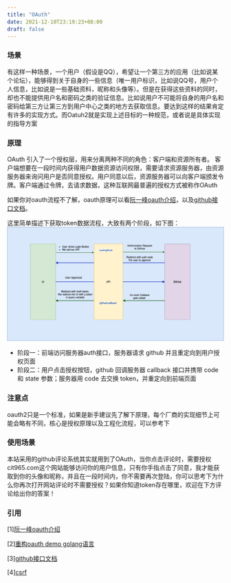```yaml
---
title: "OAuth"
date: 2021-12-10T23:19:23+08:00
draft: false
---
```

### 场景
有这样一种场景，一个用户（假设是QQ），希望让一个第三方的应用（比如说某个论坛），能够得到关于自身的一些信息（唯一用户标识，比如说QQ号，用户个人信息，比如说是一些基础资料，昵称和头像等）。但是在获得这些资料的同时，却也不能提供用户名和密码之类的验证信息。比如说用户不可能将自身的用户名和密码给第三方让第三方到用户中心之类的地方去获取信息。要达到这样的结果肯定有许多的实现方式。而Oatuh2就是实现上述目标的一种规范，或者说是具体实现的指导方案
### 原理
OAuth 引入了一个授权层，用来分离两种不同的角色：客户端和资源所有者。
客户端想要在一段时间内获得用户数据资源访问权限，需要请求资源服务器，由资源服务器来询问用户是否同意授权。用户同意以后，资源服务器可以向客户端颁发令牌。客户端通过令牌，去请求数据，这种互联网最普遍的授权方式被称作OAuth

如果你对oauth流程不了解，oauth原理可以看[阮一峰oauth介绍](https://www.ruanyifeng.com/blog/2019/04/oauth_design.html)，以及[github接口文档](https://docs.github.com/en/developers/apps/building-oauth-apps/authorizing-oauth-apps)。

这里简单描述下获取token数据流程，大致有两个阶段，如下图：
![xx](https://raw.githubusercontent.com/cit965/blog-picture/master/nextjs-oauth-github.png)
- 阶段一：前端访问服务器auth接口，服务器请求 github 并且重定向到用户授权页面
- 阶段二：用户点击授权按钮，github 回调服务器 callback 接口并携带 code 和 state 参数；服务器用 code 去交换 token，并重定向到前端页面

### 注意点
oauth2只是一个标准，如果是新手建议先了解下原理，每个厂商的实现细节上可能会略有不同，核心是授权原理以及工程化流程，可以参考下
### 使用场景
本站采用的github评论系统其实就用到了OAuth，当你点击评论时，需要授权cit965.com这个网站能够访问你的用户信息，只有你手指点击了同意，我才能获取到你的头像和昵称，并且在一段时间内，你不需要再次登陆，你可以思考下为什么你再次打开网站评论时不需要授权？如果你知道token存在哪里，欢迎在下方评论给出你的答案！
### 引用
[1][阮一峰oauth介绍](https://www.ruanyifeng.com/blog/2019/04/oauth_design.html)

[2][重构oauth demo golang语言](https://github.com/koderover/zadig/pull/725)

[3][github接口文档](https://docs.github.com/en/developers/apps/building-oauth-apps/authorizing-oauth-apps)

[4][csrf](https://www.jianshu.com/p/c7c8f51713b6)